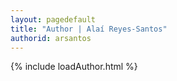 ```yaml
---
layout: pagedefault
title: "Author | Alaí Reyes-Santos"
authorid: arsantos
---
```

{% include loadAuthor.html %}